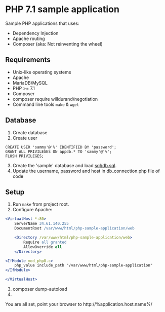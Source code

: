 # PHP 7.1 sample application

Sample PHP applications that uses:
* Dependency Injection
* Apache routing
* Composer (aka: Not reinventing the wheel)

## Requirements

* Unix-like operating systems
* Apache
* MariaDB/MySQL
* PHP >= 7.1
* Composer
* composer require willdurand/negotiation
* Command line tools `make` & `wget`

## Database 
1. Create database
2. Create user
```
CREATE USER 'sammy'@'%' IDENTIFIED BY 'password';
GRANT ALL PRIVILEGES ON appdb.* TO 'sammy'@'%';
FLUSH PRIVILEGES;
```
3. Create the 'sample' database and load [sql/db.sql](/sql/db.sql).
4. Update the username, password and host in db_connection.php file of code

## Setup

1. Run `make` from project root.
2. Configure Apache:
```apache
<VirtualHost *:80>
    ServerName 34.61.140.255
    DocumentRoot /var/www/html/php-sample-application/web

    <Directory /var/www/html/php-sample-application/web>
        Require all granted
        AllowOverride all
    </Directory>

<IfModule mod_php8.c>
    php_value include_path "/var/www/html/php-sample-application"
</IfModule>

</VirtualHost>
```
3. composer dump-autoload
4. 

You are all set, point your browser to http://%application.host.name%/
